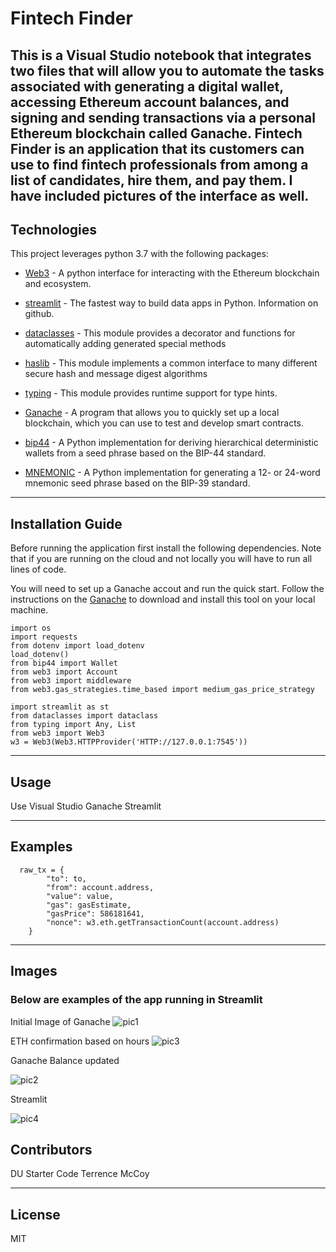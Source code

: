 # Fintech Finder
This is a Visual Studio notebook that integrates two files that will allow you to automate the tasks associated with generating a digital wallet, accessing Ethereum account balances, and signing and sending transactions via a personal Ethereum blockchain called Ganache.  Fintech Finder is an application that its customers can use to find fintech professionals from among a list of candidates, hire them, and pay them. I have included pictures of the interface as well. 
---

## Technologies

This project leverages python 3.7 with the following packages:

* [Web3](https://github.com/web3/web3.js) - A python interface for interacting with the Ethereum blockchain and ecosystem.

* [streamlit](https://github.com/streamlit) - The fastest way to build data apps in Python. Information on github. 

* [dataclasses](https://docs.python.org/3/library/dataclasses.html) - This module provides a decorator and functions for automatically adding generated special methods

* [haslib](https://docs.python.org/3/library/hashlib.html) - This module implements a common interface to many different secure hash and message digest algorithms

* [typing](https://docs.python.org/3/library/typing.html) - This module provides runtime support for type hints.

* [Ganache](https://trufflesuite.com/ganache/) - A program that allows you to quickly set up a local blockchain, which you can use to test and develop smart contracts.

* [bip44](https://pypi.org/project/bip44/) - A Python implementation for deriving hierarchical deterministic wallets from a seed phrase based on the BIP-44 standard.

* [MNEMONIC](https://pypi.org/project/mnemonic/) - A Python implementation for generating a 12- or 24-word mnemonic seed phrase based on the BIP-39 standard.
---

## Installation Guide

Before running the application first install the following dependencies. Note that if you are running on the cloud and not locally you will have to run all lines of code.

You will need to set up a Ganache accout and run the quick start. Follow the instructions on the [Ganache](https://trufflesuite.com/ganache/) to download and install this tool on your local machine.

```
import os
import requests
from dotenv import load_dotenv
load_dotenv()
from bip44 import Wallet
from web3 import Account
from web3 import middleware
from web3.gas_strategies.time_based import medium_gas_price_strategy

import streamlit as st
from dataclasses import dataclass
from typing import Any, List
from web3 import Web3
w3 = Web3(Web3.HTTPProvider('HTTP://127.0.0.1:7545'))

```


---

## Usage

Use Visual Studio
Ganache
Streamlit

---

## Examples
```
  raw_tx = {
        "to": to,
        "from": account.address,
        "value": value,
        "gas": gasEstimate,
        "gasPrice": 586181641,
        "nonce": w3.eth.getTransactionCount(account.address)
    }

```

---

## Images

### Below are examples of the app running in Streamlit

Initial Image of Ganache
![pic1](./Images/initial_image.png)

ETH confirmation based on hours
![pic3](./Images/confirmation.png)

Ganache Balance updated 

![pic2](./Images/balance_refelcted%20.png)

Streamlit

![pic4](./Images/streamlit.png)




## Contributors

DU Starter Code
Terrence McCoy


---

## License

MIT
